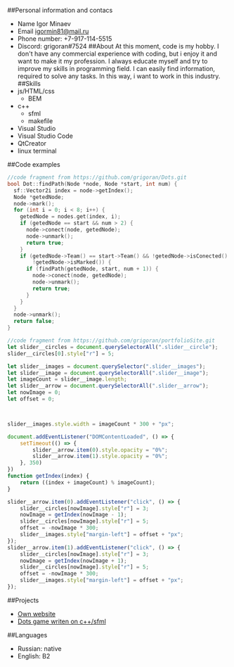 ##Personal information and contacs
* Name Igor Minaev
* Email igormin81@mail.ru
* Phone number: +7-917-114-5515
* Discord: grigoran#7524
##About
At this moment, code is my hobby. I don't have any commercial experience with coding, but i enjoy it and want to make it my profession.
I always educate myself and try to improve my skills in programming field. I can easily find information, required to solve any tasks.
In this way, i want to work in this industry.
##Skills
* js/HTML/css
    * BEM
* c++
    * sfml
    * makefile
* Visual Studio
* Visual Studio Code
* QtCreator
* linux terminal

##Code examples
```c++
//code fragment from https://github.com/grigoran/Dots.git
bool Dot::findPath(Node *node, Node *start, int num) {
  sf::Vector2i index = node->getIndex();
  Node *getedNode;
  node->mark();
  for (int i = 0; i < 8; i++) {
    getedNode = nodes.get(index, i);
    if (getedNode == start && num > 2) {
      node->conect(node, getedNode);
      node->unmark();
      return true;
    }
    if (getedNode->Team() == start->Team() && !getedNode->isConected() &&
        !getedNode->isMarked()) {
      if (findPath(getedNode, start, num + 1)) {
        node->conect(node, getedNode);
        node->unmark();
        return true;
      }
    }
  }
  node->unmark();
  return false;
}
```
```js
//code fragment from https://github.com/grigoran/portfolioSite.git
let slider__circles = document.querySelectorAll(".slider__circle");
slider__circles[0].style["r"] = 5;

let slider__images = document.querySelector(".slider__images");
let slider__image = document.querySelectorAll(".slider__image");
let imageCount = slider__image.length;
let slider__arrow = document.querySelectorAll(".slider__arrow");
let nowImage = 0;
let offset = 0;



slider__images.style.width = imageCount * 300 + "px";

document.addEventListener("DOMContentLoaded", () => {
    setTimeout(() => {
        slider__arrow.item(0).style.opacity = "0%";
        slider__arrow.item(1).style.opacity = "0%";
    }, 350)
})
function getIndex(index) {
    return ((index + imageCount) % imageCount);
}

slider__arrow.item(0).addEventListener("click", () => {
    slider__circles[nowImage].style["r"] = 3;
    nowImage = getIndex(nowImage - 1);
    slider__circles[nowImage].style["r"] = 5;
    offset = -nowImage * 300;
    slider__images.style["margin-left"] = offset + "px";
});
slider__arrow.item(1).addEventListener("click", () => {
    slider__circles[nowImage].style["r"] = 3;
    nowImage = getIndex(nowImage + 1);
    slider__circles[nowImage].style["r"] = 5;
    offset = -nowImage * 300;
    slider__images.style["margin-left"] = offset + "px";
});
```

##Projects
* [Own website](https://github.com/grigoran/portfolioSite.git)
* [Dots game writen on c++/sfml](https://github.com/grigoran/Dots.git)

##Languages
* Russian: native
* English: B2
